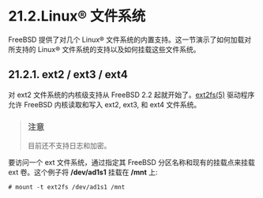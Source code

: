 # 21.2.Linux® 文件系统

FreeBSD 提供了对几个 Linux® 文件系统的内置支持。这一节演示了如何加载对所支持的 Linux® 文件系统的支持以及如何挂载这些文件系统。

## 21.2.1. ext2 / ext3 / ext4

对 ext2 文件系统的内核级支持从 FreeBSD 2.2 起就开始了。[ext2fs(5)](https://www.freebsd.org/cgi/man.cgi?query=ext2fs\&sektion=5\&format=html) 驱动程序允许 FreeBSD 内核读取和写入 ext2, ext3, 和 ext4 文件系统。

> ### 注意
>
> 目前还不支持日志和加密。

要访问一个 ext 文件系统，通过指定其 FreeBSD 分区名称和现有的挂载点来挂载 ext 卷。这个例子将 **/dev/ad1s1** 挂载在 **/mnt** 上:

```
# mount -t ext2fs /dev/ad1s1 /mnt
```
